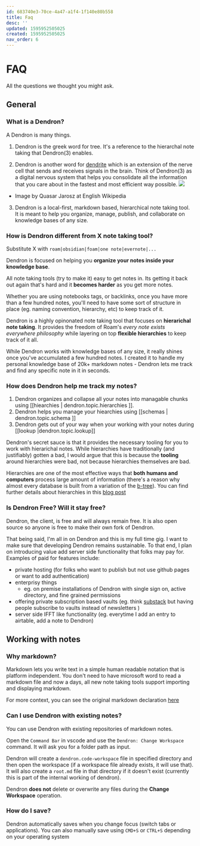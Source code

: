 ```yaml
---
id: 683740e3-70ce-4a47-a1f4-1f140e80b558
title: Faq
desc: ''
updated: 1595952505025
created: 1595952505025
nav_order: 6
---
```

# FAQ

All the questions we thought you might ask. 

## General

### What is a Dendron?

A Dendron is many things. 

1. Dendron is the greek word for tree. It's a reference to the hierarchal note taking that Dendron(3) enables. 

2. Dendron is another word for [dendrite](https://en.wikipedia.org/wiki/Dendrite) which is an extension of the nerve cell that sends and receives signals in the brain. Think of Dendron(3) as a digital nervous system that helps you consolidate all the information that you care about in the fastest and most efficient way possible.
    ![](https://upload.wikimedia.org/wikipedia/commons/thumb/b/bc/Neuron_Hand-tuned.svg/2880px-Neuron_Hand-tuned.svg.png)
- Image by Quasar Jarosz at English Wikipedia

3. Dendron is a local-first, markdown based, hierarchical note taking tool. It is meant to help you organize, manage, publish, and collaborate on knowledge bases of any size.

### How is Dendron different from X note taking tool?

Substitute X with `roam|obsidian|foam|one note|evernote|...`

Dendron is focused on helping you **organize your notes inside your knowledge base**.

All note taking tools (try to make it) easy to get notes in. Its getting it back out again that's hard and it **becomes harder** as you get more notes.

Whether you are using notebooks tags, or backlinks, once you have more than a few hundred notes, you'll need to have some sort of structure in place (eg. naming convention, hierarchy, etc) to keep track of it. 

Dendron is a highly opinonated note taking tool that focuses on **hierarichal note taking**. It provides the freedom of Roam's *every note exists everywhere philosophy* while layering on top **flexible hierarchies** to keep track of it all. 

While Dendron works with knowledge bases of any size, it really shines once you've accumulated a few hundred notes. I created it to handle my personal knowledge base of 20k+ markdown notes - Dendron lets me track and find any specific note in it in seconds.

### How does Dendron help me track my notes?

1. Dendron organizes and collapse all your  notes into managable chunks using [[hiearchies | dendron.topic.hierarchies ]].
2. Dendron helps you manage your hiearchies using [[schemas | dendron.topic.schema ]]
3. Dendron gets out of your way when your working with your notes during [[lookup |dendron.topic.lookup]]

Dendron's secret sauce is that it provides the necessary tooling for you to work with hierarichal notes. While hierarchies have traditionally (and justifiably) gotten a bad, I would argue that this is because the **tooling** around hierarchies were bad, not because hierarchies themselves are bad. 

Hierarchies are one of the most effective ways that **both humans and computers** process large amount of information (there's a reason why almost every database is built from a variation of the [b-tree](https://en.wikipedia.org/wiki/B-tree)). You can find further details about hierarchies in this [blog post](https://www.kevinslin.com/notes/e1455752-b052-4212-ac6e-cc054659f2bb.html.)

### Is Dendron Free? Will it stay free?

Dendron, the client, is free and will always remain free. It is also open source so anyone is free to make their own fork of Dendron.

That being said, I'm all in on Dendron and this is my full time gig. I want to make sure that developing Dendron remains sustainable. To that end, I plan on introducing value add server side functionality that folks may pay for. Examples of paid for features include: 
- private hosting (for folks who want to publish but not use github pages or want to add authentication)
- enterprisy things 
    - eg. on premise installations of Dendron with single sign on, active directory, and fine grained permissions
- offering private subscription based vaults (eg. think [substack](https://substack.com) but having people subscribe to vaults instead of newsletters )
- server side IFFT like functionality (eg. everytime I add an entry to airtable, add a note to Dendron)

## Working with notes

### Why markdown?

Markdown lets you write text in a simple human readable notation that is platform independent. You don't need to have microsoft word to read a markdown file and now a days, all new note taking tools support importing and displaying markdown.

For more context, you can see the original markdown declaration [here]( https://daringfireball.net/projects/markdown/) 

### Can I use Dendron with existing notes?

You can use Dendron with existing repositories of markdown notes.

Open the `Command Bar` in vscode and use the `Dendron: Change Workspace` command. It will ask you for a folder path as input.

Dendron will create a `dendron.code-workspace` file in specified directory and then open the workspace (if a workspace file already exists, it will use that). It will also create a `root.md` file in that directory if it doesn't exist (currently this is part of the internal working of dendron).

Dendron **does not** delete or overwrite any files during the **Change Workspace** operation.

### How do I save?

Dendron automatically saves when you change focus (switch tabs or applications). You can also manually save using `CMD+S` or `CTRL+S` depending on your operating system
